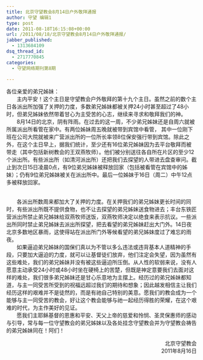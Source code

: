 ```yaml
---
title: 北京守望教会8月14日户外敬拜通报
author: 守望 编辑1
type: post
date: 2011-08-18T16:15:08+00:00
url: /2011/08/18/北京守望教会8月14日户外敬拜通报/
jabber_published:
  - 1313684109
dsq_thread_id:
  - 2717770845
categories:
  - 守望网络期刊第8期

---
```

<p style="text-align: left;">
  各位亲爱的弟兄姊妹：<br />        主内平安！这个主日是守望教会户外敬拜的第十九个主日。虽然之前的数个主日各派出所加强了关押的力度，多数弟兄姊妹都被关押24小时甚至超过了48小时，但弟兄姊妹依然带着甘心为主受苦的心志，继续来寻求和敬拜我们的神。<br />        8月14日的北京，阴有阵雨。在过去的这一周，不少弟兄姊妹还是自周六就被所属派出所看管在家中。有两位姊妹周五晚就被带到宾馆中看管， 其中一位刚下班在公司大院就被来广营派出所的一位所长率领8位保安强行带到宾馆。除此之外，在这个主日早上，据我们统计，至少还有16位弟兄姊妹因为去平台敬拜而被带走（其中包括新树教会的王双燕牧师）。他们被分别送往各自所在片区的至少12个派出所。有些派出所（如清河派出所）还把我们去探望的人带进去盘查审问。截止到次日15日凌晨0点，有9位弟兄姊妹被释放回家（包括被看管在宾馆中的姊妹）；仍有9位弟兄姊妹被关在派出所中。最后一位姊妹于16日（周二）中午12点多被释放回家。<!--more-->
  
  <br />        各派出所数周来都加大了关押的力度。在关押我们的弟兄姊妹更长时间的同时，有些派出所既不提供食物，也不让去探望的弟兄姊妹送食物进去；丰台东铁匠营派出所禁止弟兄姊妹给双燕牧师送饭，双燕牧师决定以绝食来表示抗议。一些派出所同时禁止弟兄姊妹去派出所探望，把去看望的弟兄姊妹赶出大门外。14日夜北京多数地区暴雨，这使得站在派出所门外等候看望的弟兄姊妹度过了难忘的雨夜。<br />        如果逼迫弟兄姊妹的国保们真以为不管以多么违法或违背基本人道精神的手段，只要加大逼迫的力度，就可以让基督徒们放弃，他们注定会失望，因为虽然有这些难处，我们的弟兄姊妹并没有被这些逼迫所压倒。从人性的软弱来说，没有人愿意主动承受24小时或48小时坐在硬椅上的苦楚，但既是神定意要我们去面对这样的难处，我们很多弟兄姊妹还是甘心乐意地为主摆上。经历过的弟兄姊妹都知道，与主一同受苦所受到的祝福远超过我们的期待和想象；因此越发相信主让我们经历这样的艰难并不是徒然的，而是有祂自己特别的美意。愿我们的教会成为一个能够与主一同受苦的教会，好让这个教会能够与祂一起经历得胜的荣耀，在这个艰难的时代，为主作美好的见证。<br />        愿我们主耶稣基督的恩惠和平安、天父上帝的慈爱和怜悯、圣灵保惠师的感动与引导，常与每一位守望教会的弟兄姊妹以及各处挂念守望教会并为守望教会祷告的弟兄姊妹同在！阿们！
</p>

<p style="text-align: right;">
  北京守望教会<br /> 2011年8月16日
</p>